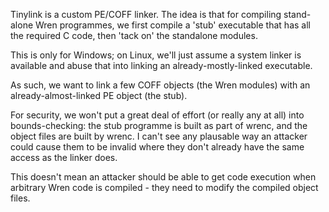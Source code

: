 Tinylink is a custom PE/COFF linker. The idea is that for compiling
stand-alone Wren programmes, we first compile a 'stub' executable that
has all the required C code, then 'tack on' the standalone modules.

This is only for Windows; on Linux, we'll just assume a system linker
is available and abuse that into linking an already-mostly-linked executable.

As such, we want to link a few COFF objects (the Wren modules) with an
already-almost-linked PE object (the stub).

For security, we won't put a great deal of effort (or really any at all)
into bounds-checking: the stub programme is built as part of wrenc, and
the object files are built by wrenc. I can't see any plausable way an
attacker could cause them to be invalid where they don't already have
the same access as the linker does.

This doesn't mean an attacker should be able to get code execution when
arbitrary Wren code is compiled - they need to modify the compiled
object files.
